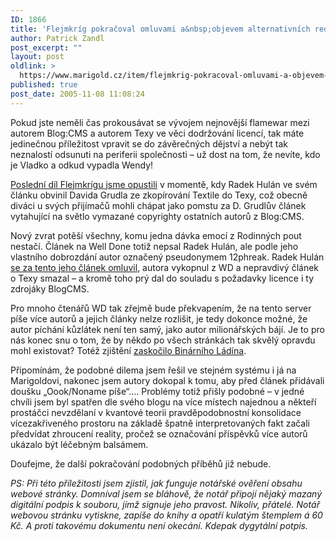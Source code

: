 ```yaml
---
ID: 1866
title: 'Flejmkríg pokračoval omluvami a&nbsp;objevem alternativních redaktorů'
author: Patrick Zandl
post_excerpt: ""
layout: post
oldlink: >
  https://www.marigold.cz/item/flejmkrig-pokracoval-omluvami-a-objevem-alternativnich-redaktoru
published: true
post_date: 2005-11-08 11:08:24
---
```

<p>Pokud jste neměli čas prokousávat se vývojem nejnovější flamewar mezi autorem Blog:CMS a autorem Texy ve věci dodržování licencí, tak máte jedinečnou příležitost vpravit se do závěrečných dějství a nebýt tak neznalostí odsunuti na periferii společnosti – už dost na tom, že nevíte, kdo je Vladko a odkud vypadla Wendy!</p>

<p><a href="/item/rychtyg-tsechis-flejmkrig">Poslední díl Flejmkrígu jsme opustili</a> v momentě, kdy Radek Hulán ve svém článku obvinil Davida Grudla ze zkopírování Textile do Texy, což obecně diváci u svých přijímačů mohli chápat jako pomstu za D. Grudlův článek vytahující na světlo vymazané copyrighty ostatních autorů z Blog:CMS. </p>

<p>Nový zvrat potěší všechny, komu jedna dávka emocí z Rodinných pout nestačí. Článek na Well Done totiž nepsal Radek Hulán, ale podle jeho vlastního dobrozdání autor označený pseudonymem 12phreak. Radek Hulán <a href="http://hulan.cz/blog/item/texy-od-dgx" rel="nofollow">se za tento jeho článek omluvil</a>, autora vykopnul z WD a nepravdivý článek o Texy smazal – a kromě toho prý dal do souladu s požadavky licence i ty zdrojáky BlogCMS. </p>

<p>Pro mnoho čtenářů WD tak zřejmě bude překvapením, že na tento server píše více autorů a jejich články nelze rozlišit, je tedy dokonce možné, že autor píchání kůzlátek není ten samý, jako autor milionářských bájí.  Je to pro nás konec snu o tom, že by někdo po všech stránkách tak skvělý opravdu mohl existovat? Totéž zjištění <a href="http://binarniladin.bloguje.cz/225141_item.php">zaskočilo Binárního Ládína</a>.</p>

<p>Připomínám, že podobné dilema jsem řešil ve stejném systému i já na Marigoldovi, nakonec jsem autory dokopal k tomu, aby před článek přidávali doušku „Oook/Noname píše“…. Problémy totiž přišly podobné – v jedné chvíli jsem byl spatřen dle svého blogu na více místech najednou a někteří prostáčci nevzdělaní v kvantové teorii pravděpodobnostní konsolidace vícezakřiveného prostoru na základě špatně interpretovaných fakt začali předvídat zhroucení reality, pročež se označování příspěvků více autorů ukázalo být léčebným balsámem.</p>

<p>Doufejme, že další pokračování podobných příběhů již nebude.  </p>

<p><em>PS: Při této příležitosti jsem zjistil, jak funguje notářské ověření obsahu webové stránky. Domníval jsem se bláhově, že notář připojí nějaký mazaný digitální podpis k souboru, jímž signuje jeho pravost. Nikoliv, přátelé. Notář webovou stránku vytiskne, zapíše do knihy a opatří kulatým štemplem á 60 Kč. A proti takovému dokumentu není okecání. Kdepak dygytální potpis.</em>
</p>
